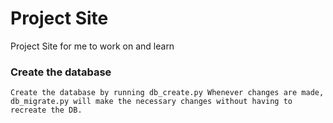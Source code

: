 Project Site
============

Project Site for me to work on and learn

### Create the database
`Create the database by running db_create.py
Whenever changes are made, db_migrate.py will make the necessary changes without having to
	recreate the DB.`


